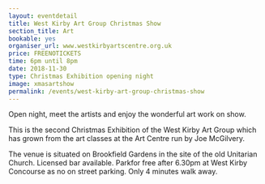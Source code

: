```yaml
---
layout: eventdetail
title: West Kirby Art Group Christmas Show
section_title: Art
bookable: yes
organiser_url: www.westkirbyartscentre.org.uk
price: FREENOTICKETS
time: 6pm until 8pm
date: 2018-11-30
type: Christmas Exhibition opening night
image: xmasartshow
permalink: /events/west-kirby-art-group-christmas-show
---
```


Open night, meet the artists and enjoy the wonderful art work on show.

This is the second Christmas Exhibition of the West Kirby Art Group which has grown from the art classes at the Art Centre run by Joe McGilvery.

The venue is situated on Brookfield Gardens in the site of the old Unitarian Church. Licensed bar available. Parkfor free after 6.30pm at West Kirby Concourse as no on street parking. Only 4 minutes walk away.
